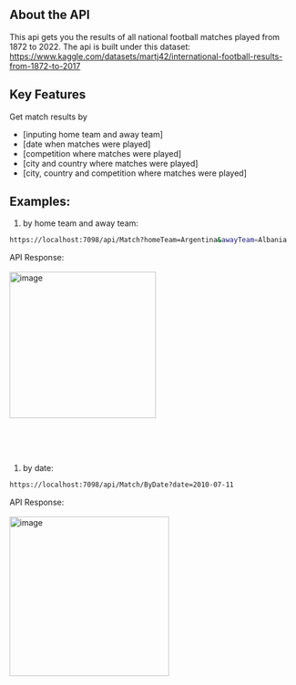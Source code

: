 ## About the API
This api gets you the results of all national football matches played from 1872 to 2022. 
The api is built under this dataset: https://www.kaggle.com/datasets/martj42/international-football-results-from-1872-to-2017

## Key Features
Get match results by
- [inputing home team and away team]
- [date when matches were played]
- [competition where matches were played]
- [city and country where matches were played]
- [city, country and competition where matches were played]

## Examples: 
1. by home team and away team:
```bash
https://localhost:7098/api/Match?homeTeam=Argentina&awayTeam=Albania
```
API Response:
<br>
<br>
<img width="257" alt="image" src="https://user-images.githubusercontent.com/45341025/207333657-e9063554-35b2-4d3d-8ea9-d5c739b6b852.png">

<br>
<br>
<br>

1. by date:
```bash
https://localhost:7098/api/Match/ByDate?date=2010-07-11
```
API Response:
<br>
<br>
<img width="280" alt="image" src="https://user-images.githubusercontent.com/45341025/207336447-a8f7cdc3-3fd5-4aa4-9dda-9d137691dd8b.png">

<br>
<br>
<br>






